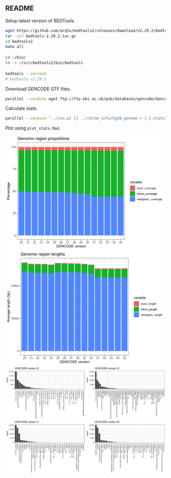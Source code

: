 ## README

Setup latest version of BEDTools.

```bash
wget https://github.com/arq5x/bedtools2/releases/download/v2.29.2/bedtools-2.29.2.tar.gz
tar -xzf bedtools-2.29.2.tar.gz
cd bedtools2
make all

cd ~/bin/
ln -s ~/src/bedtools2/bin/bedtools

bedtools --version
# bedtools v2.29.2
```

Download GENCODE GTF files.

```bash
parallel --verbose wget ftp://ftp.ebi.ac.uk/pub/databases/gencode/Gencode_human/release_{}/gencode.v{}.annotation.gtf.gz ::: {20..35}
```

Calculate stats.

```bash
parallel --verbose "../run.pl {} ../chrom_info/hg38.genome > {.}.stats" ::: *.gtf.gz
```

Plot using `plot_stats.Rmd`.

<img src="https://github.com/davetang/defining_genomic_regions/blob/master/gencode/genomic_region_proportion.png" width="600" />
<img src="https://github.com/davetang/defining_genomic_regions/blob/master/gencode/genomic_region_length.png" width="600" />
<img src="https://github.com/davetang/defining_genomic_regions/blob/master/gencode/gene_type.png" width="600" />

